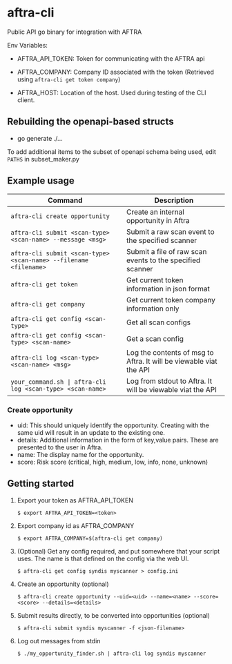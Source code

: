 # aftra-cli

Public API go binary for integration with AFTRA

Env Variables:

- AFTRA_API_TOKEN: Token for communicating with the AFTRA api
- AFTRA_COMPANY: Company ID associated with the token (Retrieved using `aftra-cli get token company`)

- AFTRA_HOST: Location of the host. Used during testing of the CLI client.

## Rebuilding the openapi-based structs

- go generate ./...

To add additional items to the subset of openapi schema being used, edit `PATHS` in subset_maker.py

## Example usage

| Command                                                          | Description                                                        |
| ---------------------------------------------------------------- | -------------------------------------------------------------------|
| `aftra-cli create opportunity`                                   | Create an internal opportunity in Aftra                            |
| `aftra-cli submit <scan-type> <scan-name> --message <msg>`       | Submit a raw scan event to the specified scanner                   |
| `aftra-cli submit <scan-type> <scan-name> --filename <filename>` | Submit a file of raw scan events to the specified scanner          |
| `aftra-cli get token`                                            | Get current token information in json format                       |
| `aftra-cli get company`                                          | Get current token company information only                         |
| `aftra-cli get config <scan-type> `                              | Get all scan configs                                               |
| `aftra-cli get config <scan-type> <scan-name> `                  | Get a scan config                                                  |
| `aftra-cli log <scan-type> <scan-name> <msg>`                    | Log the contents of msg to Aftra. It will be viewable viat the API |
| `your_command.sh \| aftra-cli log <scan-type> <scan-name>`       | Log from stdout to Aftra. It will be viewable viat the API         |

### Create opportunity

- uid: This should uniquely identify the opportunity. Creating with the same uid will result
  in an update to the existing one.
- details: Additional information in the form of key,value pairs. These are presented to the user in Aftra.
- name: The display name for the opportunity.
- score: Risk score (critical, high, medium, low, info, none, unknown)

## Getting started

1.  Export your token as AFTRA_API_TOKEN

    `$ export AFTRA_API_TOKEN=<token>`

2.  Export company id as AFTRA_COMPANY

    `$ export AFTRA_COMPANY=$(aftra-cli get company)`

3.  (Optional) Get any config required, and put somewhere that your script uses. The name is that defined on the
    config via the web UI.

    `$ aftra-cli get config syndis myscanner > config.ini`

4.  Create an opportunity (optional)

    `$ aftra-cli create opportunity --uid=<uid> --name=<name> --score=<score> --details=<details>`

5.  Submit results directly, to be converted into opportunities (optional)

    `$ aftra-cli submit syndis myscanner -f <json-filename>`

6.  Log out messages from stdin

    `$ ./my_opportunity_finder.sh | aftra-cli log syndis myscanner`
